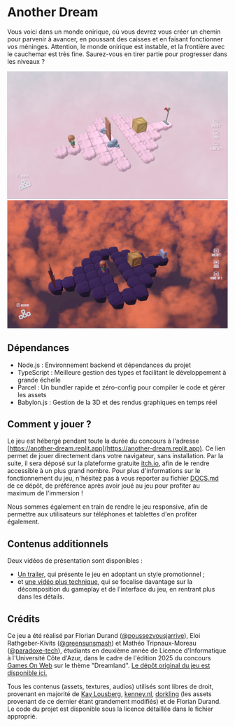 # Another Dream

Vous voici dans un monde onirique, où vous devrez vous créer un chemin pour parvenir à avancer, en poussant des caisses et en faisant fonctionner vos méninges. Attention, le monde onirique est instable, et la frontière avec le cauchemar est très fine. Saurez-vous en tirer partie pour progresser dans les niveaux ?

![Monde rêve](readme_pics/AD_dream2.PNG "Parfois il faut peu pour passer du rêve...") ![Monde cauchemar](readme_pics/AD_nightmare2.PNG "...au cauchemar")

## Dépendances

* Node.js : Environnement backend et dépendances du projet
* TypeScript : Meilleure gestion des types et facilitant le développement à grande échelle
* Parcel : Un bundler rapide et zéro-config pour compiler le code et gérer les assets
* Babylon.js : Gestion de la 3D et des rendus graphiques en temps réel

## Comment y jouer ?

Le jeu est hébergé pendant toute la durée du concours à l'adresse [https://another-dream.replit.app](https://another-dream.replit.app). Ce lien permet de jouer directement dans votre navigateur, sans installation. Par la suite, il sera déposé sur la plateforme gratuite [itch.io](https://itch.io), afin de le rendre accessible à un plus grand nombre. Pour plus d'informations sur le fonctionnement du jeu, n'hésitez pas à vous reporter au fichier [DOCS.md](https://github.com/paradoxe-tech/another-dream/blob/main/DOCS.md) de ce dépôt, de préférence après avoir joué au jeu pour profiter au maximum de l'immersion !

Nous sommes également en train de rendre le jeu responsive, afin de permettre aux utilisateurs sur téléphones et tablettes d'en profiter également.

## Contenus additionnels

Deux vidéos de présentation sont disponibles :
- [Un trailer](
https://another-dream.replit.app/trailer1), qui présente le jeu en adoptant un style promotionnel ;
- et [une vidéo plus technique](
https://another-dream.replit.app/trailer2), qui se focalise davantage sur la décomposition du gameplay et de l'interface du jeu, en rentrant plus dans les détails.

## Crédits 

Ce jeu a été réalisé par Florian Durand ([@poussezvousjarrive](https://github.com/poussezvousjarrive)), Eloi Rathgeber-Kivits ([@greensunsmash](https://github.com/greensunsmash)) et Mathéo Tripnaux-Moreau ([@paradoxe-tech](https://github.com/paradoxe-tech)), étudiants en deuxième année de Licence d'Informatique à l'Université Côte d'Azur, dans le cadre de l'édition 2025 du concours [Games On Web](https://github.com/gamesonweb) sur le thème "Dreamland". [Le dépôt original du jeu est disponible ici.](https://github.com/paradoxe-tech/another-dream)

Tous les contenus (assets, textures, audios) utilisés sont libres de droit, provenant en majorité de [Kay Lousberg](kaylousberg.com), [kenney.nl](kenney.nl), [dorkling](https://dorkling.itch.io/) (les assets provenant de ce dernier étant grandement modifiés) et de Florian Durand. Le code du projet est disponible sous la licence détaillée dans le fichier approprié.